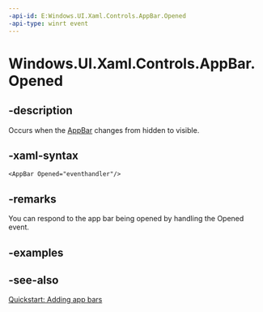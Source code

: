 ```yaml
---
-api-id: E:Windows.UI.Xaml.Controls.AppBar.Opened
-api-type: winrt event
---
```


<!-- Event syntax
public event Windows.Foundation.EventHandler Opened<object>
-->

# Windows.UI.Xaml.Controls.AppBar.Opened

## -description
Occurs when the [AppBar](appbar.md) changes from hidden to visible.

## -xaml-syntax
```xaml
<AppBar Opened="eventhandler"/>
```


## -remarks
You can respond to the app bar being opened by handling the Opened event.

## -examples

## -see-also
[Quickstart: Adding app bars](https://msdn.microsoft.com/library/079aace2-af20-4b31-9869-322f76c529bb)
